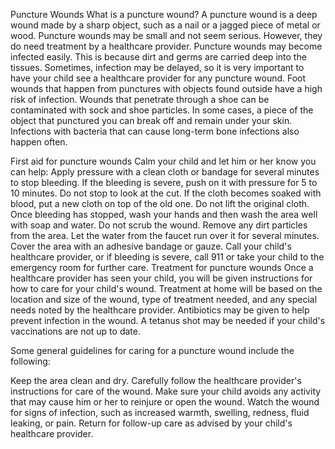 Puncture Wounds
What is a puncture wound?
A puncture wound is a deep wound made by a sharp object, such as a nail or a jagged piece of metal or wood. Puncture wounds may be small and not seem serious. However, they do need treatment by a healthcare provider. Puncture wounds may become infected easily. This is because dirt and germs are carried deep into the tissues. Sometimes, infection may be delayed, so it is very important to have your child see a healthcare provider for any puncture wound. Foot wounds that happen from punctures with objects found outside have a high risk of infection. Wounds that penetrate through a shoe can be contaminated with sock and shoe particles. In some cases, a piece of the object that punctured you can break off and remain under your skin. Infections with bacteria that can cause long-term bone infections also happen often. 

First aid for puncture wounds
Calm your child and let him or her know you can help:
Apply pressure with a clean cloth or bandage for several minutes to stop bleeding. If the bleeding is severe, push on it with pressure for 5 to 10 minutes. Do not stop to look at the cut. If the cloth becomes soaked with blood, put a new cloth on top of the old one. Do not lift the original cloth.
Once bleeding has stopped, wash your hands and then wash the area well with soap and water. Do not scrub the wound. Remove any dirt particles from the area. Let the water from the faucet run over it for several minutes.
Cover the area with an adhesive bandage or gauze.
Call your child's healthcare provider, or if bleeding is severe, call 911 or take your child to the emergency room for further care.
Treatment for puncture wounds
Once a healthcare provider has seen your child, you will be given instructions for how to care for your child's wound. Treatment at home will be based on the location and size of the wound, type of treatment needed, and any special needs noted by the healthcare provider. Antibiotics may be given to help prevent infection in the wound. A tetanus shot may be needed if your child's vaccinations are not up to date.

Some general guidelines for caring for a puncture wound include the following:

Keep the area clean and dry.
Carefully follow the healthcare provider's instructions for care of the wound.
Make sure your child avoids any activity that may cause him or her to reinjure or open the wound.
Watch the wound for signs of infection, such as increased warmth, swelling, redness, fluid leaking, or pain.
Return for follow-up care as advised by your child's healthcare provider.
